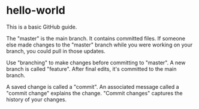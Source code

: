 # hello-world
This is a basic GitHub guide.

The "master" is the main branch.
It contains committed files.
If someone else made changes to the "master" branch while you were working on your branch, you could pull in those updates.

Use "branching" to make changes before committing to "master".
A new branch is called "feature".
After final edits, it's committed to the main branch.

A saved change is called a "commit".
An associated message called a "commit change" explains the change.
"Commit changes" captures the history of your changes.

